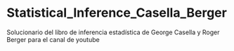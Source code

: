 # Statistical_Inference_Casella_Berger
Solucionario del libro de inferencia estadística de George Casella y Roger Berger para el canal de youtube
